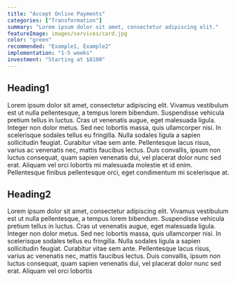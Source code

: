 ```yaml
---
title: "Accept Online Payments"
categories: ["Transformation"]
summary: "Lorem ipsum dolor sit amet, consectetur adipiscing elit."
featureImage: images/services/card.jpg
color: "green"
recommended: "Example1, Example2"
implementation: "1-5 weeks"
investment: "Starting at $8100"
---
```


## Heading1

Lorem ipsum dolor sit amet, consectetur adipiscing elit. Vivamus vestibulum est ut nulla pellentesque, a tempus lorem bibendum. Suspendisse vehicula pretium tellus in luctus. Cras ut venenatis augue, eget malesuada ligula. Integer non dolor metus. Sed nec lobortis massa, quis ullamcorper nisi. In scelerisque sodales tellus eu fringilla. Nulla sodales ligula a sapien sollicitudin feugiat. Curabitur vitae sem ante. Pellentesque lacus risus, varius ac venenatis nec, mattis faucibus lectus. Duis convallis, ipsum non luctus consequat, quam sapien venenatis dui, vel placerat dolor nunc sed erat. Aliquam vel orci lobortis mi malesuada molestie et id enim. Pellentesque finibus pellentesque orci, eget condimentum mi scelerisque at.

## Heading2

Lorem ipsum dolor sit amet, consectetur adipiscing elit. Vivamus vestibulum est ut nulla pellentesque, a tempus lorem bibendum. Suspendisse vehicula pretium tellus in luctus. Cras ut venenatis augue, eget malesuada ligula. Integer non dolor metus. Sed nec lobortis massa, quis ullamcorper nisi. In scelerisque sodales tellus eu fringilla. Nulla sodales ligula a sapien sollicitudin feugiat. Curabitur vitae sem ante. Pellentesque lacus risus, varius ac venenatis nec, mattis faucibus lectus. Duis convallis, ipsum non luctus consequat, quam sapien venenatis dui, vel placerat dolor nunc sed erat. Aliquam vel orci lobortis
